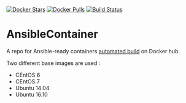 [![Docker Stars](https://img.shields.io/docker/stars/aaroc/ansiblecontainer.svg?maxAge=2592000?style=plastic)](https://hub.docker.com/r/aaroc/ansiblecontainer/)
[![Docker Pulls](https://img.shields.io/docker/pulls/aaroc/ansiblecontainer.svg?maxAge=2592000?style=plastic)](https://hub.docker.com/r/aaroc/ansiblecontainer/)
[![Build Status](https://travis-ci.org/AAROC/AnsibleContainer.svg?branch=master)](https://travis-ci.org/AAROC/AnsibleContainer)

# AnsibleContainer

A repo for Ansible-ready containers [automated build](https://hub.docker.com/r/aaroc/ansiblecontainer) on Docker hub.

Two different base images are used :

  * CEntOS 6
  * CEntOS 7
  * Ubuntu 14.04
  * Ubuntu 16.10
